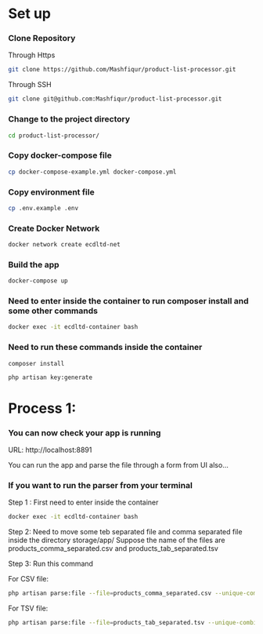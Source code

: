 # Set up 
### Clone Repository
Through Https
```sh
git clone https://github.com/Mashfiqur/product-list-processor.git
```
Through SSH
```sh
git clone git@github.com:Mashfiqur/product-list-processor.git
```


### Change to the project directory
```sh
cd product-list-processor/
```

### Copy docker-compose file
```sh
cp docker-compose-example.yml docker-compose.yml
```
### Copy environment file
```sh
cp .env.example .env
```
### Create Docker Network
```sh
docker network create ecdltd-net
```
### Build the app
```sh
docker-compose up
```
### Need to enter inside the container to run composer install and some other commands
```sh
docker exec -it ecdltd-container bash
```
### Need to run these commands inside the container
```
composer install
```
```
php artisan key:generate
```
# Process 1:
### You can now check your app is running
 URL: http://localhost:8891

You can run the app and parse the file through a form from UI also...

### If you want to run the parser from your terminal

Step 1 : First need to enter inside the container 
```sh
docker exec -it ecdltd-container bash
```
Step 2: Need to move some teb separated file and comma separated file inside the directory storage/app/
        Suppose the name of the files are products_comma_separated.csv and products_tab_separated.tsv

Step 3: Run this command 

For CSV file:
```sh
php artisan parse:file --file=products_comma_separated.csv --unique-combinations=uniq_combination_csv.csv
```
For TSV file:
```sh
php artisan parse:file --file=products_tab_separated.tsv --unique-combinations=uniq_combination_tsv.csv
```